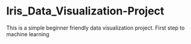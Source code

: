 # Iris_Data_Visualization-Project
This is a simple beginner friendly data visualization project. First step to machine learning

